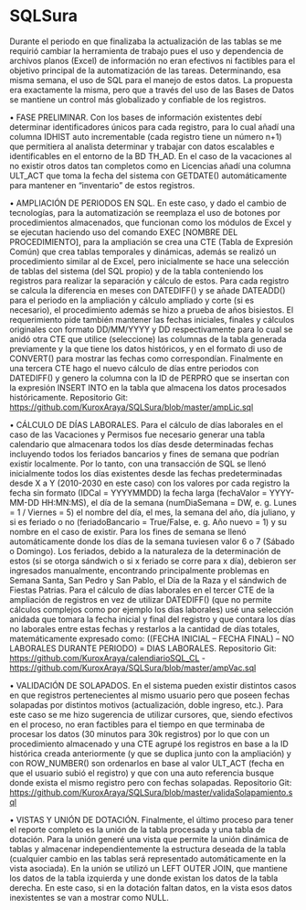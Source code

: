 # SQLSura
Durante el periodo en que finalizaba la actualización de las tablas se me requirió cambiar la herramienta de trabajo pues el uso y dependencia de archivos planos (Excel) de información no eran efectivos ni factibles para el objetivo principal de la automatización de las tareas. Determinando, esa misma semana, el uso de SQL para el manejo de estos datos. La propuesta era exactamente la misma, pero que a través del uso de las Bases de Datos se mantiene un control más globalizado y confiable de los registros.

•	FASE PRELIMINAR. Con los bases de información existentes debí determinar identificadores únicos para cada registro, para lo cual añadí una columna IDHIST auto incrementable (cada registro tiene un número n+1) que permitiera al analista determinar y trabajar con datos escalables e identificables en el entorno de la BD TH_AD. En el caso de la vacaciones al no existir otros datos tan completos como en Licencias añadí una columna ULT_ACT que toma la fecha del sistema con GETDATE() automáticamente para mantener en “inventario” de estos registros.

•	AMPLIACIÓN DE PERIODOS EN SQL. En este caso, y dado el cambio de tecnologías, para la automatización se reemplaza el uso de botones por procedimientos almacenados, que funcionan como los módulos de Excel y se ejecutan haciendo uso del comando EXEC [NOMBRE DEL PROCEDIMIENTO], para la ampliación se crea una CTE (Tabla de Expresión Común) que crea tablas temporales y dinámicas, además se realizó un procedimiento similar al de Excel, pero inicialmente se hace una selección de tablas del sistema (del SQL propio) y de la tabla conteniendo los registros para realizar la separación y cálculo de estos. Para cada registro se calcula la diferencia en meses con DATEDIFF() y se añade DATEADD() para el periodo en la ampliación y cálculo ampliado y corte (si es necesario), el procedimiento además se hizo a prueba de años bisiestos. El requerimiento pide también mantener las fechas iniciales, finales y cálculos originales con formato DD/MM/YYYY y DD respectivamente para lo cual se anidó otra CTE que utilice (seleccione) las columnas de la tabla generada previamente y la que tiene los datos históricos, y en el formato di uso de CONVERT() para mostrar las fechas como correspondían. Finalmente en una tercera CTE hago el nuevo cálculo de días entre periodos con DATEDIFF() y genero la columna con la ID de PERPRO que se insertan con la expresión INSERT INTO en la tabla que almacena los datos procesados históricamente.
Repositorio Git: https://github.com/KuroxAraya/SQLSura/blob/master/ampLic.sql

•	CÁLCULO DE DÍAS LABORALES. Para el cálculo de días laborales en el caso de las Vacaciones y Permisos fue necesario generar una tabla calendario que almacenara todos los días desde determinadas fechas incluyendo todos los feriados bancarios y fines de semana que podrían existir localmente. Por lo tanto, con una transacción de SQL se llenó inicialmente todos los días existentes desde las fechas predeterminadas desde X a Y (2010-2030 en este caso) con los valores por cada registro la fecha sin formato (IDCal = YYYYMMDD) la fecha larga (fechaValor = YYYY-MM-DD HH:MN:MS), el día de la semana (numDiaSemana = DW, e. g. Lunes = 1 / Viernes = 5) el nombre del día, el mes, la semana del año, día juliano, y si es feriado o no (feriadoBancario = True/False, e. g. Año nuevo = 1) y su nombre en el caso de existir. Para los fines de semana se llenó automáticamente donde los días de la semana tuviesen valor 6 o 7 (Sábado o Domingo). Los feriados, debido a la naturaleza de la determinación de estos (si se otorga sándwich o si x feriado se corre para x día), debieron ser ingresados manualmente, encontrando principalmente problemas en Semana Santa, San Pedro y San Pablo, el Día de la Raza y el sándwich de Fiestas Patrias. Para el cálculo de días laborales en el tercer CTE de la ampliación de registros en vez de utilizar DATEDIFF() (que no permite cálculos complejos como por ejemplo los días laborales) usé una selección anidada que tomara la fecha inicial y final del registro y que contara los días no laborales entre estas fechas y restarlos a la cantidad de días totales, matemáticamente expresado como: ((FECHA INICIAL – FECHA FINAL) – NO LABORALES DURANTE PERIODO) = DIAS LABORALES.
Repositorio Git: https://github.com/KuroxAraya/calendiarioSQL_CL - https://github.com/KuroxAraya/SQLSura/blob/master/ampVac.sql

•	VALIDACIÓN DE SOLAPADOS. En el sistema pueden existir distintos casos en que registros pertenecientes al mismo usuario pero que poseen fechas solapadas por distintos motivos (actualización, doble ingreso, etc.). Para este caso se me hizo sugerencia de utilizar cursores, que, siendo efectivos en el proceso, no eran factibles para el tiempo en que terminaba de procesar los datos (30 minutos para 30k registros) por lo que con un procedimiento almacenado y una CTE agrupé los registros en base a la ID histórica creada anteriormente (y que se duplica junto con la ampliación) y con ROW_NUMBER() son ordenarlos en base al valor ULT_ACT (fecha en que el usuario subió el registro) y que con una auto referencia busque donde exista el mismo registro pero con fechas solapadas.
Repositorio Git: https://github.com/KuroxAraya/SQLSura/blob/master/validaSolapamiento.sql

•	VISTAS Y UNIÓN DE DOTACIÓN. Finalmente, el último proceso para tener el reporte completo es la unión de la tabla procesada y una tabla de dotación. Para la unión generé una vista que permite la unión dinámica de tablas y almacenar independientemente la estructura deseada de la tabla (cualquier cambio en las tablas será representado automáticamente en la vista asociada). En la unión se utilizó un LEFT OUTER JOIN, que mantiene los datos de la tabla izquierda y une donde existan los datos de la tabla derecha. En este caso, si en la dotación faltan datos, en la vista esos datos inexistentes se van a mostrar como NULL.
